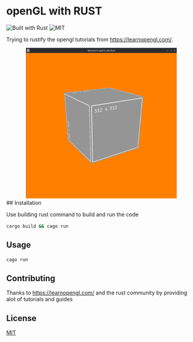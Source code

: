 # openGL with RUST

![Built with Rust][badge-1] ![MIT](https://img.shields.io/badge/license-MIT-blue.svg)

Trying to rustify the opengl tutorials from https://learnopengl.com/.
<div align="center" markdown="1">
<img src="resources/pictures/opengl_with_rust.png" height=400px width=400px>
</div>
## Installation

Use building rust command to build and run the code

```bash
cargo build && cago run
```

## Usage

```bash
cago run

```

## Contributing

Thanks to https://learnopengl.com/ and the rust community by providing alot of tutorials and guides

## License

[MIT](https://choosealicense.com/licenses/mit/)


[badge-1]: https://img.shields.io/badge/Built%20with-Rust-Purple
